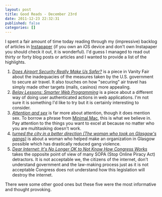 ```yaml
---
layout: post
title: Good Reads - December 23rd
date: 2011-12-23 22:32:31
published: false
categories: []
---
```

 
I spent a fair amount of time today reading through my (impressive) backlog of articles in [Instapaper](http://instapaper.com) (if you own an iOS device and don't own Instapaper you should check it out, it is wonderful). I'd guess I managed to read out thirty or forty blog posts or articles and I wanted to provide a list of the highlights.

1. *[Does Airport Security Really Make Us Safer?](http://www.vanityfair.com/culture/features/2011/12/tsa-insanity-201112)* is a piece in Vanity Fair about the inadequacies of the measures taken by the U.S. government to secure air travel. It also touches on how "securing" air travel has simply made other targets (malls, casinos) more appealing.
1. *[Belay Lessons: Smarter Web Programming](http://brownplt.github.com/2011/12/18/resume-belay.html)* is a piece about a different way of doing user authenticated actions in web applications. I'm not sure it is something I'd like to try but it is certainly interesting to consider.
1. *[Attention and sex](http://www.scottberkun.com/essays/51-attention-and-sex/)* is far more about attention, though it does mention sex. To borrow a phrase from [Minimal Mac](http://minimalmac.com), this is what we believe in. Pay attention to the things you want to excel at because no matter who you are multitasking doesn't work.
1. *[turned the city in a better direction (The woman who took on Glasgow's gangs)](http://www.guardian.co.uk/society/2011/dec/19/karyn-mccluskey-glasgow-gangs)* is about a woman who helped make an organization in Glasgow possible which has drastically reduced gang violence.
1. *[Dear Internet: It's No Longer OK to Not Know How Congress Works](http://www.informationdiet.com/blog/read/dear-internet-its-no-longer-ok-to-not-know-how-congress-works-)* takes the opposite point of view of many SOPA (Stop Online Piracy Act) detractors. It is not acceptable we, the citizens of the internet, don't understand government and the law-making process just as it is not acceptable Congress does not understand how this legislation will destroy the internet.

There were some other good ones but these five were the most informative and thought provoking.